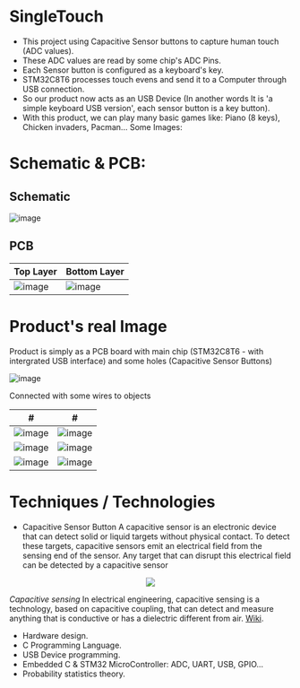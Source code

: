 # SingleTouch
- This project using Capacitive Sensor buttons to capture human touch (ADC values).
- These ADC values are read by some chip's ADC Pins.
- Each Sensor button is configured as a keyboard's key.
- STM32C8T6 processes touch evens and send it to a Computer through USB connection.
- So our product now acts as an USB Device (In another words It is 'a simple keyboard USB version', each sensor button is a key button).
- With this product, we can play many basic games like: Piano (8 keys), Chicken invaders, Pacman...
Some Images:

# Schematic & PCB:
## Schematic
![image](https://user-images.githubusercontent.com/15206083/191793858-991b6fc5-03c2-4e1b-8dec-3eb722ad50eb.png)

## PCB
Top Layer | Bottom Layer
--|--
![image](https://user-images.githubusercontent.com/15206083/191795135-0056b6c9-4115-4904-a94d-adacafb0a85c.png) | ![image](https://user-images.githubusercontent.com/15206083/191795251-68b556c2-ee14-4841-9566-f089307ac6b0.png)

# Product's real Image
Product is simply as a PCB board with main chip (STM32C8T6 - with intergrated USB interface) and some holes (Capacitive Sensor Buttons)

![image](https://user-images.githubusercontent.com/15206083/191791381-8f3cd388-ae28-434d-8c84-33452aff3ef8.png)

Connected with some wires to objects

| #  | # |
| ------------- | ------------- |
| ![image](https://user-images.githubusercontent.com/15206083/191791429-287e9807-fd85-4b9f-a54e-7f58e9faf08d.png)  | ![image](https://user-images.githubusercontent.com/15206083/191792009-551b168a-3017-4578-824f-357b26c0fc8c.png)  |
| ![image](https://user-images.githubusercontent.com/15206083/191795613-f763d5ec-8d02-42cf-a596-9d6437c14243.png)  | ![image](https://user-images.githubusercontent.com/15206083/191795675-1882faab-9d1d-4a3a-bbf9-f945da65c3e4.png)  |
| ![image](https://user-images.githubusercontent.com/15206083/191795715-903ab9e5-3868-4691-98a2-b311f222874f.png)  | ![image](https://user-images.githubusercontent.com/15206083/191795764-af761b14-1af6-4c64-93b3-b19d71477abe.png)  |

# Techniques / Technologies
- Capacitive Sensor Button
A capacitive sensor is an electronic device that can detect solid or liquid targets without physical contact. To detect these targets, capacitive sensors emit an electrical field from the sensing end of the sensor. Any target that can disrupt this electrical field can be detected by a capacitive sensor

<p align="center">
  <img src="https://user-images.githubusercontent.com/15206083/191790204-d4eeb30f-324d-4572-8a2d-8b44d85a0778.png">
</p>

*Capacitive sensing*
In electrical engineering, capacitive sensing is a technology, based on capacitive coupling, that can detect and measure anything that is conductive or has a dielectric different from air. [Wiki](https://en.wikipedia.org/wiki/Capacitive_sensing).

- Hardware design.
- C Programming Language.
- USB Device programming.
- Embedded C & STM32 MicroController: ADC, UART, USB, GPIO...
- Probability statistics theory.

